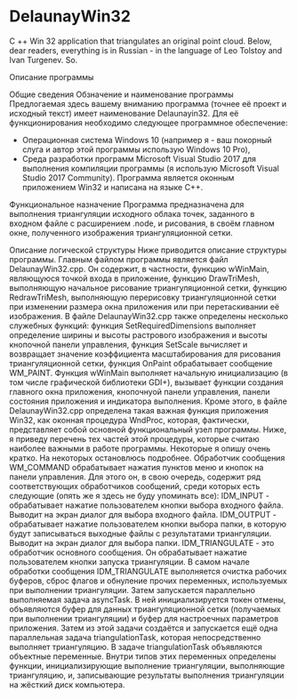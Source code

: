 # DelaunayWin32
C ++ Win 32 application that triangulates an original point cloud.
Below, dear readers, everything is in Russian - in the language of Leo Tolstoy and Ivan Turgenev.
So.

Описание программы

Общие сведения
Обзначение и наименование программы
Предлогаемая здесь вашему вниманию программа (точнее её проект и исходный текст) имеет наименование Delaunayin32. Для её функционирования необходимо следующее программное обеспечение:
- Операционная система Windows 10 (например я - ваш покорный слуга и автор этой программы использую Windows 10 Pro),
- Среда разработки программ Microsoft Visual Studio 2017 для выполнения компиляции программы (я использую Microsoft Visual Studio 2017 Community).
Программа является оконным приложением Win32 и написана на языке C++.

Функциональное назначение
Программа предназначена для выполнения триангуляции исходного облака точек, заданного в входном файле с расширением .node, и рисования, в своём главном окне, полученного
изображения триангуляционной сетки.

Описание логической структуры
Ниже приводится описание структуры программы.
Главным файлом программы является файл DelaunayWin32.cpp. Он содержит, в частности, функцию wWinMain, являющуюся точкой входа в приложение, функцию DrawTriMesh, выполняющую начальное рисование триангуляционной сетки, функцию RedrawTriMesh, выполняющую перерисовку триангуляционной сетки при изменении размера окна приложения
или при перетаскивании её изображения. В файле DelaunayWin32.cpp также определены несколько служебных функций: функция SetRequiredDimensions выполняет определение ширины и высоты растрового изображения и высоты кнопочной панели управления, функция SetScale вычисляет и возвращает значение коэффициента масштабирования для рисования триангуляционной сетки, функция OnPaint обрабатывает сообщение WM_PAINT.
Функция wWinMain выполняет начальную инициализацию (в том числе графической библиотеки GDI+), вызывает функции создания главного окна приложения, кнопочнуой панели управления, панели состояния приложения и индикатора выполнения. Кроме этого, в файле DelaunayWin32.cpp определена такая важная функция приложения Win32, как оконная процедура WndProc, которая, фактически, представляет собой основной функциональный узел программы. Ниже, я приведу перечень тех частей этой процедуры, которые считаю наиболее важными в работе программы. Некоторые я опишу очень кратко. На некоторых остановлюсь подробнее. 
Обработчик сообщения WM_COMMAND обрабатывает нажатия пунктов меню и кнопок на панели управления. Для этого он, в свою очередь, содержит ряд соответствующих обработчиков сообщений, среди которых есть следующие (опять же я здесь не буду упоминать все):
IDM_INPUT - обрабатывает нажатие пользователем кнопки выбора входного файла. Выводит на экран диалог для выбора входного файла.
IDM_OUTPUT - обрабатывает нажатие пользователем кнопки выбора папки, в которую будут записываться выходные файлы с результатами триангуляции. Выводит на экран диалог для выбора папки.
IDM_TRIANGULATE - это обработчик основного сообщения. Он обрабатывает нажатие пользователем кнопки запуска триангуляции. В самом начале обработки сообщения IDM_TRIANGULATE выполняется очистка рабочих буферов, сброс флагов и обнуление прочих переменных, используемых при выполнении триангуляции. Затем запускается параллельно выполняемая задача asyncTask. В ней  инициализируется токен отмены, объявляются буфер для данных триангуляционной сетки (получаемых при выполнении триангуляции) и буфер для настроечных параметров приложения. Затем из этой задачи создаётся и запускается ещё одна параллельная задача triangulationTask, которая непосредственно выполняет триангуляцию. В задаче triangulationTask объявляются объектные переменные. Внутри типов этих переменных определены функции, инициализирующие выполнение триангуляции, выполняющие триангуляцию, и, записывающие результаты выполнения триангуляции на жёсткий диск компьютера.
